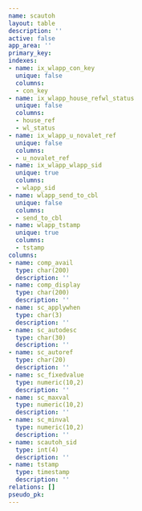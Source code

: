 ```yaml
---
name: scautoh
layout: table
description: ''
active: false
app_area: ''
primary_key: 
indexes:
- name: ix_wlapp_con_key
  unique: false
  columns:
  - con_key
- name: ix_wlapp_house_refwl_status
  unique: false
  columns:
  - house_ref
  - wl_status
- name: ix_wlapp_u_novalet_ref
  unique: false
  columns:
  - u_novalet_ref
- name: ix_wlapp_wlapp_sid
  unique: true
  columns:
  - wlapp_sid
- name: wlapp_send_to_cbl
  unique: false
  columns:
  - send_to_cbl
- name: wlapp_tstamp
  unique: true
  columns:
  - tstamp
columns:
- name: comp_avail
  type: char(200)
  description: ''
- name: comp_display
  type: char(200)
  description: ''
- name: sc_applywhen
  type: char(3)
  description: ''
- name: sc_autodesc
  type: char(30)
  description: ''
- name: sc_autoref
  type: char(20)
  description: ''
- name: sc_fixedvalue
  type: numeric(10,2)
  description: ''
- name: sc_maxval
  type: numeric(10,2)
  description: ''
- name: sc_minval
  type: numeric(10,2)
  description: ''
- name: scautoh_sid
  type: int(4)
  description: ''
- name: tstamp
  type: timestamp
  description: ''
relations: []
pseudo_pk: 
---
```


